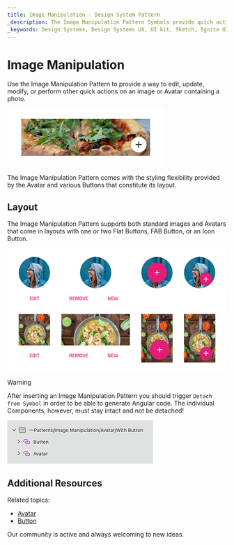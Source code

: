```yaml
---
title: Image Manipulation - Design System Pattern
_description: The Image Manipulation Pattern Symbols provide quick actions for an image that they affect.
_keywords: Design Systems, Design Systems UX, UI kit, Sketch, Ignite UI for Angular, Sketch to Angular, Angular, Angular Design System, Export code from Sketch, Design Kits for Angular, Sketch HTML, Sketch to HTML, Sketch UI kits
---
```


# Image Manipulation

Use the Image Manipulation Pattern to provide a way to edit, update, modify, or perform other quick actions on an image or Avatar containing a photo.

<img class="responsive-img" src="../images/image-manip_demo.png" srcset="../images/image-manip_demo@2x.png 2x" />

The Image Manipulation Pattern comes with the styling flexibility provided by the Avatar and various Buttons that constitute its layout.

## Layout

The Image Manipulation Pattern supports both standard images and Avatars that come in layouts with one or two Flat Buttons, FAB Button, or an Icon Button.

<img class="responsive-img" src="../images/image-manip_layout.png" srcset="../images/image-manip_layout@2x.png 2x" />

> [!WARNING]
> After inserting an Image Manipulation Pattern you should trigger `Detach from Symbol` in order to be able to generate Angular code. The individual Components, however, must stay intact and not be detached!

<img class="responsive-img" src="../images/image_manipulation_detach.png" srcset="../images/image_manipulation_detach@2x.png 2x" />

## Additional Resources

Related topics:

- [Avatar](../components/avatar.md)
- [Button](../components/button.md)
  <div class="divider--half"></div>

Our community is active and always welcoming to new ideas.


